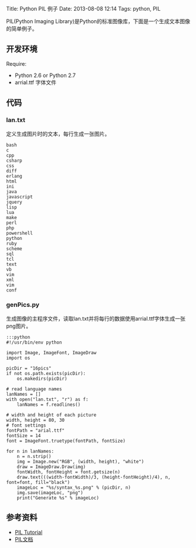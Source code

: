 Title: Python PIL 例子
Date: 2013-08-08 12:14
Tags: python, PIL


PIL(Python Imaging Library)是Python的标准图像库，下面是一个生成文本图像的简单例子。
## 开发环境

Require:

*  Python 2.6 or Python 2.7
*  arrial.ttf 字体文件
## 代码

### lan.txt
定义生成图片时的文本，每行生成一张图片。

	bash
	c
	cpp
	csharp
	css
	diff
	erlang
	html
	ini
	java
	javascript
	jquery
	lisp
	lua
	make
	perl
	php
	powershell
	python
	ruby
	scheme
	sql
	tcl
	text
	vb
	vim
	xml
	vim
	conf

### genPics.py

生成图像的主程序文件，读取lan.txt并将每行的数据使用arrial.ttf字体生成一张png图片。

    :::python
	#!/usr/bin/env python
	 
	import Image, ImageFont, ImageDraw
	import os
	
	picDir = "16pics"
	if not os.path.exists(picDir):
	    os.makedirs(picDir)
	
	# read language names
	lanNames = []
	with open("lan.txt", "r") as f:
	    lanNames = f.readlines()
	
	# width and height of each picture
	width, height = 80, 30
	# font settings
	fontPath = "arial.ttf"
	fontSize = 14
	font = ImageFont.truetype(fontPath, fontSize) 
	
	for n in lanNames:
	    n = n.strip()
	    img = Image.new("RGB", (width, height), "white")
	    draw = ImageDraw.Draw(img)
	    fontWidth, fontHeight = font.getsize(n)
	    draw.text(((width-fontWidth)/3, (height-fontHeight)/4), n, font=font, fill="black")
	    imageLoc = "%s/syntax_%s.png" % (picDir, n)
	    img.save(imageLoc, "png")
	    print("Generate %s" % imageLoc)

## 参考资料

*  [PIL Tutorial](http://effbot.org/imagingbook/)
*  [PIL文档](http://www.pythonware.com/library/pil/handbook/index.htm)

